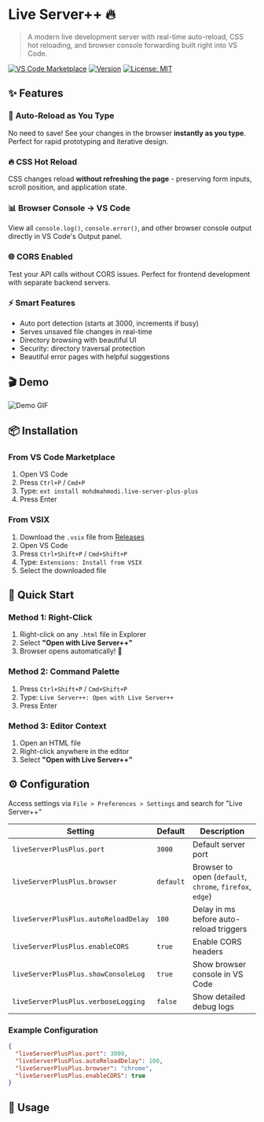 # Live Server++ 🔥

> A modern live development server with real-time auto-reload, CSS hot reloading, and browser console forwarding built right into VS Code.

[![VS Code Marketplace](https://img.shields.io/badge/VS%20Code-Marketplace-blue)](https://marketplace.visualstudio.com/items?itemName=mohdmahmodi.live-server-plus-plus)
[![Version](https://img.shields.io/badge/version-1.0.0-green)](https://github.com/yourusername/live-server-plus-plus)
[![License: MIT](https://img.shields.io/badge/License-MIT-yellow.svg)](https://opensource.org/licenses/MIT)

## ✨ Features

### 🚀 **Auto-Reload as You Type**

No need to save! See your changes in the browser **instantly as you type**. Perfect for rapid prototyping and iterative design.

### 🔥 **CSS Hot Reload**

CSS changes reload **without refreshing the page** - preserving form inputs, scroll position, and application state.

### 📊 **Browser Console → VS Code**

View all `console.log()`, `console.error()`, and other browser console output directly in VS Code's Output panel.

### 🌐 **CORS Enabled**

Test your API calls without CORS issues. Perfect for frontend development with separate backend servers.

### ⚡ **Smart Features**

- Auto port detection (starts at 3000, increments if busy)
- Serves unsaved file changes in real-time
- Directory browsing with beautiful UI
- Security: directory traversal protection
- Beautiful error pages with helpful suggestions

## 🎬 Demo

![Demo GIF](https://via.placeholder.com/800x450.png?text=Add+Your+Demo+GIF+Here)

## 📦 Installation

### From VS Code Marketplace

1. Open VS Code
2. Press `Ctrl+P` / `Cmd+P`
3. Type: `ext install mohdmahmodi.live-server-plus-plus`
4. Press Enter

### From VSIX

1. Download the `.vsix` file from [Releases](https://github.com/yourusername/live-server-plus-plus/releases)
2. Open VS Code
3. Press `Ctrl+Shift+P` / `Cmd+Shift+P`
4. Type: `Extensions: Install from VSIX`
5. Select the downloaded file

## 🚀 Quick Start

### Method 1: Right-Click

1. Right-click on any `.html` file in Explorer
2. Select **"Open with Live Server++"**
3. Browser opens automatically! 🎉

### Method 2: Command Palette

1. Press `Ctrl+Shift+P` / `Cmd+Shift+P`
2. Type: `Live Server++: Open with Live Server++`
3. Press Enter

### Method 3: Editor Context

1. Open an HTML file
2. Right-click anywhere in the editor
3. Select **"Open with Live Server++"**

## ⚙️ Configuration

Access settings via `File > Preferences > Settings` and search for "Live Server++"

| Setting                              | Default   | Description                                              |
| ------------------------------------ | --------- | -------------------------------------------------------- |
| `liveServerPlusPlus.port`            | `3000`    | Default server port                                      |
| `liveServerPlusPlus.browser`         | `default` | Browser to open (`default`, `chrome`, `firefox`, `edge`) |
| `liveServerPlusPlus.autoReloadDelay` | `100`     | Delay in ms before auto-reload triggers                  |
| `liveServerPlusPlus.enableCORS`      | `true`    | Enable CORS headers                                      |
| `liveServerPlusPlus.showConsoleLog`  | `true`    | Show browser console in VS Code                          |
| `liveServerPlusPlus.verboseLogging`  | `false`   | Show detailed debug logs                                 |

### Example Configuration

```json
{
  "liveServerPlusPlus.port": 3000,
  "liveServerPlusPlus.autoReloadDelay": 100,
  "liveServerPlusPlus.browser": "chrome",
  "liveServerPlusPlus.enableCORS": true
}
```

## 📖 Usage
